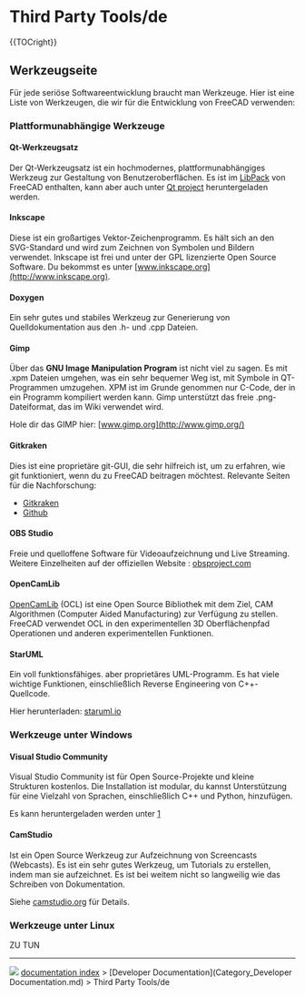# Third Party Tools/de
{{TOCright}}

## Werkzeugseite

Für jede seriöse Softwareentwicklung braucht man Werkzeuge. Hier ist eine Liste von Werkzeugen, die wir für die Entwicklung von FreeCAD verwenden:

### Plattformunabhängige Werkzeuge 

#### Qt-Werkzeugsatz 

Der Qt-Werkzeugsatz ist ein hochmodernes, plattformunabhängiges Werkzeug zur Gestaltung von Benutzeroberflächen. Es ist im [LibPack](Third_Party_Libraries/de.md) von FreeCAD enthalten, kann aber auch unter [Qt project](http://qt-project.org/downloads) heruntergeladen werden.

#### Inkscape

Diese ist ein großartiges Vektor-Zeichenprogramm. Es hält sich an den SVG-Standard und wird zum Zeichnen von Symbolen und Bildern verwendet. Inkscape ist frei und unter der GPL lizenzierte Open Source Software. Du bekommst es unter [www.inkscape.org](http://www.inkscape.org).

#### Doxygen

Ein sehr gutes und stabiles Werkzeug zur Generierung von Quelldokumentation aus den .h- und .cpp Dateien.

#### Gimp

Über das **GNU Image Manipulation Program** ist nicht viel zu sagen. Es mit .xpm Dateien umgehen, was ein sehr bequemer Weg ist, mit Symbole in QT-Programmen umzugehen. XPM ist im Grunde genommen nur C-Code, der in ein Programm kompiliert werden kann. Gimp unterstützt das freie .png-Dateiformat, das im Wiki verwendet wird.

Hole dir das GIMP hier: [www.gimp.org](http://www.gimp.org/)

#### Gitkraken


<div class="mw-translate-fuzzy">

Dies ist eine proprietäre git-GUI, die sehr hilfreich ist, um zu erfahren, wie git funktioniert, wenn du zu FreeCAD beitragen möchtest. Relevante Seiten für die Nachforschung:

-   [Gitkraken](Gitkraken.md)
-   [Github](Github.md)


</div>

#### OBS Studio 


<div class="mw-translate-fuzzy">

Freie und quelloffene Software für Videoaufzeichnung und Live Streaming. Weitere Einzelheiten auf der offiziellen Website : [obsproject.com](https://obsproject.com/)


</div>

#### OpenCamLib


<div class="mw-translate-fuzzy">

[OpenCamLib](OpenCamLib.md) (OCL) ist eine Open Source Bibliothek mit dem Ziel, CAM Algorithmen (Computer Aided Manufacturing) zur Verfügung zu stellen. FreeCAD verwendet OCL in den experimentellen 3D Oberflächenpfad Operationen und anderen experimentellen Funktionen.


</div>

#### StarUML

Ein voll funktionsfähiges. aber proprietäres UML-Programm. Es hat viele wichtige Funktionen, einschließlich Reverse Engineering von C++-Quellcode.

Hier herunterladen: [staruml.io](http://staruml.io)

### Werkzeuge unter Windows 

#### Visual Studio Community 

Visual Studio Community ist für Open Source-Projekte und kleine Strukturen kostenlos. Die Installation ist modular, du kannst Unterstützung für eine Vielzahl von Sprachen, einschließlich C++ und Python, hinzufügen.


<div class="mw-translate-fuzzy">

Es kann heruntergeladen werden unter [1](https://visualstudio.microsoft.com/fr/vs/community)


</div>

#### CamStudio

Ist ein Open Source Werkzeug zur Aufzeichnung von Screencasts (Webcasts). Es ist ein sehr gutes Werkzeug, um Tutorials zu erstellen, indem man sie aufzeichnet. Es ist bei weitem nicht so langweilig wie das Schreiben von Dokumentation.

Siehe [camstudio.org](http://camstudio.org/) für Details.

### Werkzeuge unter Linux 

ZU TUN



---
![](images/Right_arrow.png) [documentation index](../README.md) > [Developer Documentation](Category_Developer Documentation.md) > Third Party Tools/de
